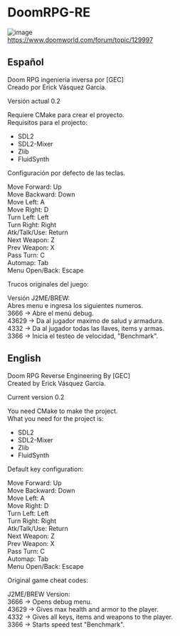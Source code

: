 # DoomRPG-RE

![image](https://github.com/Erick194/DoomRPG-RE/assets/41172072/258e99d9-b122-4cbe-8659-2fd0f4105068)<br />
https://www.doomworld.com/forum/topic/129997

## Español
Doom RPG ingeniería inversa por [GEC]<br />
Creado por Erick Vásquez García.

Versión actual 0.2

Requiere CMake para crear el proyecto.<br />
Requisitos para el projecto:
  * SDL2
  * SDL2-Mixer
  * Zlib
  * FluidSynth

Configuración por defecto de las teclas.

Move Forward: Up<br />
Move Backward: Down<br />
Move Left: A<br />
Move Right: D<br />
Turn Left: Left<br />
Turn Right: Right<br />
Atk/Talk/Use: Return<br />
Next Weapon: Z<br />
Prev Weapon: X<br />
Pass Turn: C<br />
Automap: Tab<br />
Menu Open/Back: Escape<br />

Trucos originales del juego:

Versión J2ME/BREW:<br />
Abres menu e ingresa los siguientes numeros.<br />
3666 -> Abre el menú debug.<br />
43629 -> Da al jugador maximo de salud y armadura.<br />
4332 -> Da al jugador todas las llaves, items y armas.<br />
3366 -> Inicia el testeo de velocidad, "Benchmark".<br />

## English
Doom RPG Reverse Engineering By [GEC]<br />
Created by Erick Vásquez García.

Current version 0.2

You need CMake to make the project.<br />
What you need for the project is:
  * SDL2
  * SDL2-Mixer
  * Zlib
  * FluidSynth

Default key configuration:

Move Forward: Up<br />
Move Backward: Down<br />
Move Left: A<br />
Move Right: D<br />
Turn Left: Left<br />
Turn Right: Right<br />
Atk/Talk/Use: Return<br />
Next Weapon: Z<br />
Prev Weapon: X<br />
Pass Turn: C<br />
Automap: Tab<br />
Menu Open/Back: Escape<br />

Original game cheat codes:

J2ME/BREW Version:<br />
3666 -> Opens debug menu.<br />
43629 -> Gives max health and armor to the player.<br />
4332 -> Gives all keys, items and weapons to the player.<br />
3366 -> Starts speed test "Benchmark".<br />
